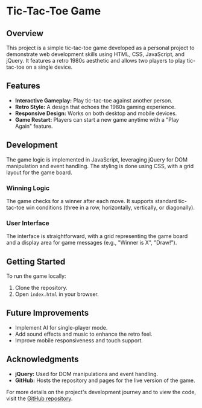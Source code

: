 # Tic-Tac-Toe Game

## Overview
This project is a simple tic-tac-toe game developed as a personal project to demonstrate web development skills using HTML, CSS, JavaScript, and jQuery. It features a retro 1980s aesthetic and allows two players to play tic-tac-toe on a single device.

## Features
- **Interactive Gameplay:** Play tic-tac-toe against another person.
- **Retro Style:** A design that echoes the 1980s gaming experience.
- **Responsive Design:** Works on both desktop and mobile devices.
- **Game Restart:** Players can start a new game anytime with a "Play Again" feature.

## Development
The game logic is implemented in JavaScript, leveraging jQuery for DOM manipulation and event handling. The styling is done using CSS, with a grid layout for the game board.

### Winning Logic
The game checks for a winner after each move. It supports standard tic-tac-toe win conditions (three in a row, horizontally, vertically, or diagonally).

### User Interface
The interface is straightforward, with a grid representing the game board and a display area for game messages (e.g., "Winner is X", "Draw!").

## Getting Started
To run the game locally:
1. Clone the repository.
2. Open `index.html` in your browser.

## Future Improvements
- Implement AI for single-player mode.
- Add sound effects and music to enhance the retro feel.
- Improve mobile responsiveness and touch support.

## Acknowledgments
- **jQuery:** Used for DOM manipulations and event handling.
- **GitHub:** Hosts the repository and pages for the live version of the game.

For more details on the project's development journey and to view the code, visit the [GitHub repository](https://github.com/Santiago-Betancur/tic-tac-toe).


